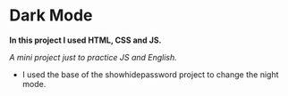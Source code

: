 # Dark Mode

**In this project I used HTML, CSS and JS.** 

_A mini project just to practice JS and English._


- I used the base of the showhidepassword project to change the night mode.


